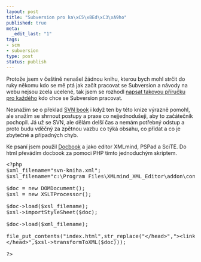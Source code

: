 ```yaml
--- 
layout: post
title: "Subversion pro ka\xC5\xBEd\xC3\xA9ho"
published: true
meta: 
  _edit_last: "1"
tags: 
- scm
- subversion
type: post
status: publish
---
```

Protože jsem v češtině nenašel žádnou knihu, kterou bych mohl strčit do ruky někomu kdo se mě ptá jak začít pracovat se Subversion a návody na webu nejsou zcela ucelené, tak jsem se rozhodl <a href="http://svn.prskavec.net">napsat takovou příručku pro každého</a> kdo chce se Subversion pracovat.

Nesnažím se o překlad <a href="http://svnbook.red-bean.com/">SVN book</a> i když ten by této knize výrazně pomohl, ale snažím se shrnout postupy a praxe co nejjednodušeji, aby to začátečník pochopil. Já už se SVN, ale dělám delší čas a nemám potřebný odstup a proto budu vděčný za zpětnou vazbu co týká obsahu, co přidat a co je zbytečné a případných chyb.

Ke psaní jsem použil <a href="http://www.docbook.cz">Docbook</a> a jako editor XMLmind, PSPad a SciTE. Do html převádím docbook za pomoci PHP tímto jednoduchým skriptem.

<pre name='code' class="php">
&lt;?php
$xml_filename="svn-kniha.xml";
$xsl_filename="c:\Program Files\XMLmind_XML_Editor\addon\config\docbook\xsl\xhtml\docbook.xsl";

$doc = new DOMDocument();
$xsl = new XSLTProcessor();

$doc-&gt;load($xsl_filename);
$xsl-&gt;importStyleSheet($doc);

$doc-&gt;load($xml_filename);

file_put_contents("index.html",str_replace("&lt;/head&gt;","&gt;&lt;link href='default.css' type='text/css' rel='stylesheet' /&gt;
&lt;/head&gt;",$xsl-&gt;transformToXML($doc)));

?&gt;
</pre>
